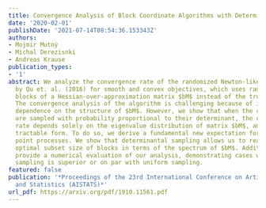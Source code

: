 ```yaml
---
title: Convergence Analysis of Block Coordinate Algorithms with Determinantal Sampling
date: '2020-02-01'
publishDate: '2021-07-14T08:54:36.153343Z'
authors:
- Mojmir Mutný
- Michal Derezisnki
- Andreas Krause
publication_types:
- '1'
abstract: We analyze the convergence rate of the randomized Newton-like method introduced
  by Qu et. al. (2016) for smooth and convex objectives, which uses random coordinate
  blocks of a Hessian-over-approximation matrix $bM$ instead of the true Hessian.
  The convergence analysis of the algorithm is challenging because of its complex
  dependence on the structure of $bM$. However, we show that when the coordinate blocks
  are sampled with probability proportional to their determinant, the convergence
  rate depends solely on the eigenvalue distribution of matrix $bM$, and has an analytically
  tractable form. To do so, we derive a fundamental new expectation formula for determinantal
  point processes. We show that determinantal sampling allows us to reason about the
  optimal subset size of blocks in terms of the spectrum of $bM$. Additionally, we
  provide a numerical evaluation of our analysis, demonstrating cases where determinantal
  sampling is superior or on par with uniform sampling.
featured: false
publication: '*Proceedings of the 23rd International Conference on Artificial Intelligence
  and Statistics (AISTATS)*'
url_pdf: https://arxiv.org/pdf/1910.11561.pdf
---
```


